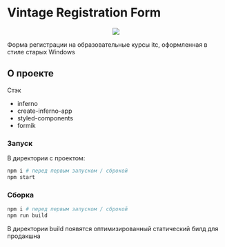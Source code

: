# Vintage Registration Form
<center>
<img src="http://res.cloudinary.com/mlshv/image/upload/v1519158682/download_z6eedp.png" />
</center>

Форма регистрации на образовательные курсы itc, оформленная в стиле старых Windows

## О проекте
Стэк
- inferno
- create-inferno-app
- styled-components
- formik 

### Запуск
В директории с проектом:
```bash
npm i # перед первым запуском / сброкой
npm start
```
### Сборка
```bash
npm i # перед первым запуском / сброкой
npm run build
```
В директории build появятся оптимизированный статический билд для продакшна
